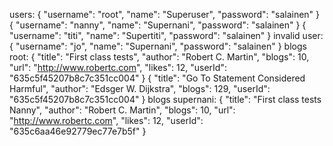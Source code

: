 users:
{
  "username": "root",
  "name": "Superuser",
  "password": "salainen"
}
{
  "username": "nanny",
  "name": "Supernani",
  "password": "salainen"
}
{
  "username": "titi",
  "name": "Supertiti",
  "password": "salainen"
}
invalid user:
{
  "username": "jo",
  "name": "Supernani",
  "password": "salainen"
}
blogs root:
{
  "title": "First class tests",
  "author": "Robert C. Martin",
  "blogs": 10,
  "url": "http://www.robertc.com",
  "likes": 12,
  "userId": "635c5f45207b8c7c351cc004"
}
{
      "title": "Go To Statement Considered Harmful",
      "author": "Edsger W. Dijkstra",
      "blogs": 129,
      "userId": "635c5f45207b8c7c351cc004"
   }
blogs supernani:
{
  "title": "First class tests Nanny",
  "author": "Robert C. Martin",
  "blogs": 10,
  "url": "http://www.robertc.com",
  "likes": 12,
  "userId": "635c6aa46e92779ec77e7b5f"
}
